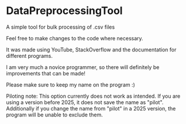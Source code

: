 # DataPreprocessingTool
A simple tool for bulk processing of .csv files

Feel free to make changes to the code where necessary. 

It was made using YouTube, StackOverflow and the documentation for different programs.

I am very much a novice programmer, so there will definitely be improvements that can be made!

Please make sure to keep my name on the program :)


Piloting note: This option currently does not work as intended. If you are using a version before 2025, it does not save the name as "pilot". Additionally if you change the name from "pilot" in a 2025 version, the program will be unable to exclude them.
